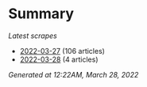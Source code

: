 # Summary
*Latest scrapes*
* [2022-03-27](https://github.com/nuuuwan/news_lk/blob/data/news_lk.2022-03-27.json) (106 articles)
* [2022-03-28](https://github.com/nuuuwan/news_lk/blob/data/news_lk.2022-03-28.json) (4 articles)

*Generated at 12:22AM, March 28, 2022*